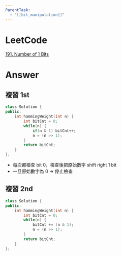 ```yaml
---
ParentTask:
  - "[[bit_manipulation]]"
---
```


# LeetCode
[191. Number of 1 Bits](https://leetcode.com/problems/number-of-1-bits/)

# Answer
## 複習 1st
```Cpp
class Solution {
public:
    int hammingWeight(int n) {
        int bitCnt = 0;
        while(n) {
            if(n & 1) bitCnt++;
            n = (n >> 1);
        }
        return bitCnt;
    }
};
```
- 每次都檢查 bit 0，檢查後把原始數字 shift right 1 bit
- 一旦原始數字為 0 -> 停止檢查


## 複習 2nd
```Cpp
class Solution {
public:
    int hammingWeight(int n) {
        int bitCnt = 0;
        while(n) {
            bitCnt += (n & 1);
            n = (n >> 1);
        }
        return bitCnt;
    }
};
```